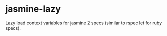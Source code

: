 # jasmine-lazy
Lazy load context variables for jasmine 2 specs (similar to rspec let for ruby specs).
